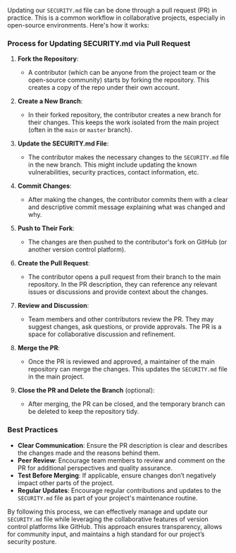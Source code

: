 Updating our `SECURITY.md` file can be done through a pull request (PR) in practice. This is a common workflow in collaborative projects, especially in open-source environments. Here's how it works:

### Process for Updating SECURITY.md via Pull Request

1. **Fork the Repository**:
   - A contributor (which can be anyone from the project team or the open-source community) starts by forking the repository. This creates a copy of the repo under their own account.

2. **Create a New Branch**:
   - In their forked repository, the contributor creates a new branch for their changes. This keeps the work isolated from the main project (often in the `main` or `master` branch).

3. **Update the SECURITY.md File**:
   - The contributor makes the necessary changes to the `SECURITY.md` file in the new branch. This might include updating the known vulnerabilities, security practices, contact information, etc.

4. **Commit Changes**:
   - After making the changes, the contributor commits them with a clear and descriptive commit message explaining what was changed and why.

5. **Push to Their Fork**:
   - The changes are then pushed to the contributor's fork on GitHub (or another version control platform).

6. **Create the Pull Request**:
   - The contributor opens a pull request from their branch to the main repository. In the PR description, they can reference any relevant issues or discussions and provide context about the changes.

7. **Review and Discussion**:
   - Team members and other contributors review the PR. They may suggest changes, ask questions, or provide approvals. The PR is a space for collaborative discussion and refinement.

8. **Merge the PR**:
   - Once the PR is reviewed and approved, a maintainer of the main repository can merge the changes. This updates the `SECURITY.md` file in the main project.

9. **Close the PR and Delete the Branch** (optional):
   - After merging, the PR can be closed, and the temporary branch can be deleted to keep the repository tidy.

### Best Practices

- **Clear Communication**: Ensure the PR description is clear and describes the changes made and the reasons behind them.
- **Peer Review**: Encourage team members to review and comment on the PR for additional perspectives and quality assurance.
- **Test Before Merging**: If applicable, ensure changes don’t negatively impact other parts of the project.
- **Regular Updates**: Encourage regular contributions and updates to the `SECURITY.md` file as part of your project's maintenance routine.

By following this process, we can effectively manage and update our `SECURITY.md` file while leveraging the collaborative features of version control platforms like GitHub. This approach ensures transparency, allows for community input, and maintains a high standard for our project’s security posture.